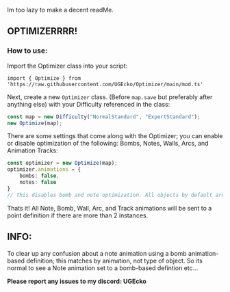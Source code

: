 Im too lazy to make a decent readMe.


## OPTIMIZERRRR!


### How to use: 

Import the Optimizer class into your script:

``
import { Optimize } from 'https://raw.githubusercontent.com/UGEcko/Optimizer/main/mod.ts'
``


Next, create a new `Optimizer` class. (Before `map.save` but preferably after anything else) with your Difficulty referenced in the class:

```ts
const map = new Difficulty("NormalStandard", "ExpertStandard");
new Optimize(map);
```


There are some settings that come along with the Optimizer; you can enable or disable optimization of the following: Bombs, Notes, Walls, Arcs, and Animation Tracks:

```ts
const optimizer = new Optimize(map);
optimizer.animations = {
    bombs: false,
    notes: false
}
// This disables bomb and note optimization. All objects by default are optimized.
```


Thats it! All Note, Bomb, Wall, Arc,  and Track animations will be sent to a point definition if there are more than 2 instances.



## INFO:

To clear up any confusion about a note animation using a bomb animation-based definition; this matches by animation, not type of object. So its normal to see a Note animation set to a bomb-based defintion etc...

**Please report any issues to my discord: UGEcko**

